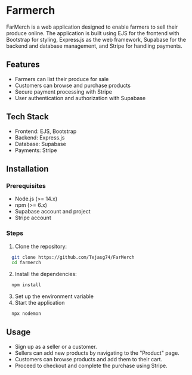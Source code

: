 # Farmerch
FarMerch is a web application designed to enable farmers to sell their produce online. The application is built using EJS for the frontend with Bootstrap for styling, Express.js as the web framework, Supabase for the backend and database management, and Stripe for handling payments.

## Features
- Farmers can list their produce for sale
- Customers can browse and purchase products
- Secure payment processing with Stripe
- User authentication and authorization with Supabase

## Tech Stack
- Frontend: EJS, Bootstrap
- Backend: Express.js
- Database: Supabase
- Payments: Stripe

## Installation
### Prerequisites
- Node.js (>= 14.x)
- npm (>= 6.x)
- Supabase account and project
- Stripe account

### Steps
1. Clone the repository:
```bash
  git clone https://github.com/Tejasg74/FarMerch
  cd farmerch
```
2. Install the dependencies:
```bash
  npm install
```
3. Set up the environment variable
4. Start the application
```bash
  npx nodemon
```

## Usage
- Sign up as a seller or a customer.
- Sellers can add new products by navigating to the "Product" page.
- Customers can browse products and add them to their cart.
- Proceed to checkout and complete the purchase using Stripe.
